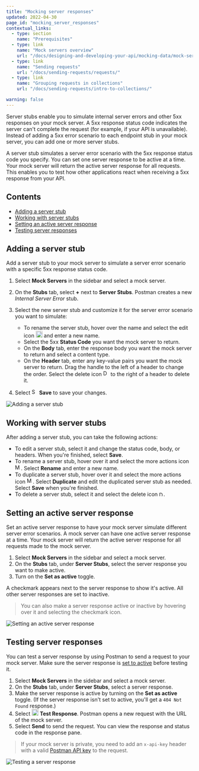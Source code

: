 ```yaml
---
title: "Mocking server responses"
updated: 2022-04-30
page_id: "mocking_server_responses"
contextual_links:
  - type: section
    name: "Prerequisites"
  - type: link
    name: "Mock servers overview"
    url: "/docs/designing-and-developing-your-api/mocking-data/mock-servers-overview/"
  - type: link
    name: "Sending requests"
    url: "/docs/sending-requests/requests/"
  - type: link
    name: "Grouping requests in collections"
    url: "/docs/sending-requests/intro-to-collections/"

warning: false
---
```


Server stubs enable you to simulate internal server errors and other 5xx responses on your mock server. A 5xx response status code indicates the server can't complete the request (for example, if your API is unavailable). Instead of adding a 5xx error scenario to each endpoint stub in your mock server, you can add one or more server stubs.

A server stub simulates a server error scenario with the 5xx response status code you specify. You can set one server response to be active at a time. Your mock server will return the active server response for all requests. This enables you to test how other applications react when receiving a 5xx response from your API.

## Contents

* [Adding a server stub](#adding-a-server-stub)
* [Working with server stubs](#working-with-server-stubs)
* [Setting an active server response](#setting-an-active-server-response)
* [Testing server responses](#testing-server-responses)

## Adding a server stub

Add a server stub to your mock server to simulate a server error scenario with a specific 5xx response status code.

1. Select **Mock Servers** in the sidebar and select a mock server.
1. On the **Stubs** tab, select **+** next to **Server Stubs**. Postman creates a new _Internal Server Error_ stub.
1. Select the new server stub and customize it for the server error scenario you want to simulate:

    * To rename the server stub, hover over the name and select the edit icon <img alt="Edit icon" src="https://assets.postman.com/postman-docs/documentation-edit-icon-v8-10.jpg#icon" width="18px"> and enter a new name.
    * Select the 5xx **Status Code** you want the mock server to return.
    * On the **Body** tab, enter the response body you want the mock server to return and select a content type.
    * On the **Header** tab, enter any key-value pairs you want the mock server to return. Drag the handle to the left of a header to change the order. Select the delete icon <img alt="Delete icon" src="https://assets.postman.com/postman-docs/icon-close.jpg#icon" width="16px"> to the right of a header to delete it.

1. Select <img alt="Save icon" src="https://assets.postman.com/postman-docs/icon-save.jpg#icon" width="16px"> **Save** to save your changes.

<img alt="Adding a server stub" src="https://assets.postman.com/postman-docs/mock-add-server-response-v9-19.jpg"/>

## Working with server stubs

After adding a server stub, you can take the following actions:

* To edit a server stub, select it and change the status code, body, or headers. When you're finished, select **Save**.
* To rename a server stub, hover over it and select the more actions icon <img alt="More actions icon" src="https://assets.postman.com/postman-docs/icon-more-actions-v9.jpg#icon" width="16px">. Select **Rename** and enter a new name.
* To duplicate a server stub, hover over it and select the more actions icon <img alt="More actions icon" src="https://assets.postman.com/postman-docs/icon-more-actions-v9.jpg#icon" width="16px">. Select **Duplicate** and edit the duplicated server stub as needed. Select **Save** when you're finished.
* To delete a server stub, select it and select the delete icon <img alt="Delete icon" src="https://assets.postman.com/postman-docs/icon-delete-v9.jpg#icon" width="12px">.

## Setting an active server response

Set an active server response to have your mock server simulate different server error scenarios. A mock server can have one active server response at a time. Your mock server will return the active server response for all requests made to the mock server.

1. Select **Mock Servers** in the sidebar and select a mock server.
1. On the **Stubs** tab, under **Server Stubs**, select the server response you want to make active.
1. Turn on the **Set as active** toggle.

A checkmark appears next to the server response to show it's active. All other server responses are set to inactive.

> You can also make a server response active or inactive by hovering over it and selecting the checkmark icon.

<img alt="Setting an active server response" src="https://assets.postman.com/postman-docs/mock-active-server-response-v9-19.jpg"/>

## Testing server responses

You can test a server response by using Postman to send a request to your mock server. Make sure the server response is [set to active](#setting-an-active-server-response) before testing it.

1. Select **Mock Servers** in the sidebar and select a mock server.
1. On the **Stubs** tab, under **Server Stubs**, select a server response.
1. Make the server response is active by turning on the **Set as active** toggle. (If the server response isn't set to active, you'll get a `404 Not Found` response.)
1. Select <img alt="External link icon" src="https://assets.postman.com/postman-docs/icon-external-link.jpg#icon" width="18px"> **Test Response**. Postman opens a new request with the URL of the mock server.
1. Select **Send** to send the request. You can view the response and status code in the response pane.

> If your mock server is private, you need to add an `x-api-key` header with a valid [Postman API key](/docs/developer/intro-api/) to the request.

<img alt="Testing a server response" src="https://assets.postman.com/postman-docs/mock-server-response-save-v9-19.jpg"/>
